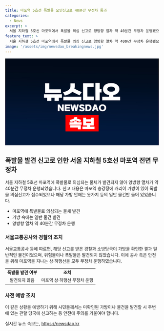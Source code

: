 ```yaml
---
title: 마포역 5호선 폭발물 오인신고로 40분간 무정차 통과
categories:
  - News
excerpt: >
  서울 지하철 5호선 마포역에서 폭발물 의심 신고로 양방향 열차 약 40분간 무정차 운행됐으나, 폭발물은 발견되지 않았음. 112 신고에 출동한 경찰과 소방당국이 확인한 결과, 가방 안에는 옷가지 등이 들어 있었음. 이에 공사는 예방 차원에서 열차를 40분간 무정차 운행한 후 정상화됨. (150자)
feature_text: >
  서울 지하철 5호선 마포역에서 폭발물 의심 신고로 양방향 열차 약 40분간 무정차 운행됐으나, 폭발물은 발견되지 않았음. 112 신고에 출동한 경찰과 소방당국이 확인한 결과, 가방 안에는 옷가지 등이 들어 있었음. 이에 공사는 예방 차원에서 열차를 40분간 무정차 운행한 후 정상화됨. (150자)
image: '/assets/img/newsdao_breakingnews.jpg'
---
```


<p><img src="/assets/img/newsdao_breakingnews.jpg" alt="cryptoinkorea 속보" /></p>

<h2 data-ke-size="size26">폭발물 발견 신고로 인한 서울 지하철 5호선 마포역 전면 무정차</h2>

<p data-ke-size="size16">서울 지하철 5호선 마포역에 폭발물로 의심되는 물체가 발견되지 않아 양방향 열차가 약 40분간 무정차 운행되었습니다. 신고 내용은 마포역 승강장에 캐리어 가방이 있어 폭발물 의심신고가 접수되었으나 해당 가방 안에는 옷가지 등의 일반 물건만 들어 있었습니다. </p>

<ul>
  <li>마포역에 폭발물로 의심되는 물체 발견</li>
  <li>가방 속에는 일반 물건 발견</li>
  <li>양방향 열차 약 40분간 무정차 운행</li>
</ul>

<h3>서울교통공사와 경찰의 조치</h3>

<p data-ke-size="size16">서울교통공사 등에 따르면, 해당 신고를 받은 경찰과 소방당국이 가방을 확인한 결과 일반적인 물건이었으며, 위험물이나 폭발물은 발견되지 않았습니다. 이에 공사 측은 안전을 위해 마포역을 지나는 상‧하행선을 모두 무정차 운행하였습니다.</p>

<table>
  <tr>
    <td style="text-align: center; height: 17px;"><b>폭발물 발견 여부</b></td>
    <td style="text-align: center; height: 17px;"><b>조치</b></td>
  </tr>
  <tr>
    <td style="text-align: center; height: 17px;">발견되지 않음</td>
    <td style="text-align: center; height: 17px;">마포역 상‧하행선 무정차 운행</td>
  </tr>
</table>

<h3>사전 예방 조치</h3>

<p data-ke-size="size16">이 같은 상황을 예방하기 위해 시민들께서는 미확인된 가방이나 물건을 발견할 시 주변에 있는 관할 당국에 신고하는 등 안전에 주의를 기울여야 합니다.</p>
실시간 뉴스 속보는, <a href="https://newsdao.kr" rel="dofollow">https://newsdao.kr</a>


